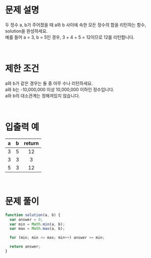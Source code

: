 # 문제 설명

두 정수 a, b가 주어졌을 때 a와 b 사이에 속한 모든 정수의 합을 리턴하는 함수, solution을 완성하세요. <br />
예를 들어 a = 3, b = 5인 경우, 3 + 4 + 5 = 12이므로 12를 리턴합니다.

<br />

# 제한 조건

a와 b가 같은 경우는 둘 중 아무 수나 리턴하세요. <br />
a와 b는 -10,000,000 이상 10,000,000 이하인 정수입니다. <br />
a와 b의 대소관계는 정해져있지 않습니다. <br />

<br />
 
# 입출력 예
a	|b	|return
:-:|:-:|:-:|
3	|5|	12
3	|3|	3
5	|3	|12

<br />

# 문제 풀이

```js
function solution(a, b) {
  var answer = 0;
  var min = Math.min(a, b);
  var max = Math.max(a, b);

  for (min; min <= max; min++) answer += min;

  return answer;
}
```
